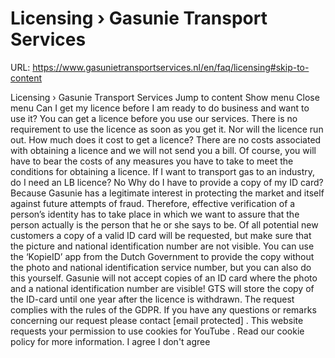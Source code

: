 # Licensing › Gasunie Transport Services

URL: https://www.gasunietransportservices.nl/en/faq/licensing#skip-to-content

Licensing › Gasunie Transport Services
Jump to content
Show menu
Close menu
Can I get my licence before I am ready to do business and want to use it?
You can get a licence before you use our services. There is no requirement to use the licence as soon as you get it. Nor will the licence run out.
How much does it cost to get a licence?
There are no costs associated with obtaining a licence and we will not send you a bill. Of course, you will have to bear the costs of any measures you have to take to meet the conditions for obtaining a licence.
If I want to transport gas to an industry, do I need an LB licence?
No
Why do I have to provide a copy of my ID card?
Because Gasunie has a legitimate interest in protecting the market and itself against future attempts of fraud. Therefore, effective verification of a person’s identity has to take place in which we want to assure that the person actually is the person that he or she says to be. Of all potential new customers a copy of a valid ID card will be requested, but make sure that the picture and national identification number are not visible. You can use the ‘KopieID’ app from the Dutch Government to provide the copy without the photo and national identification service number, but you can also do this yourself. Gasunie will not accept copies of an ID card where the photo and a national identification number are visible!
GTS
will store the copy of the ID-card until one year after the licence is withdrawn. The request complies with the rules of the GDPR. If you have any questions or remarks concerning our request please contact
[email protected]
.
This website requests your permission to use cookies for
YouTube
. Read our
cookie policy
for more information.
I agree
I don't agree